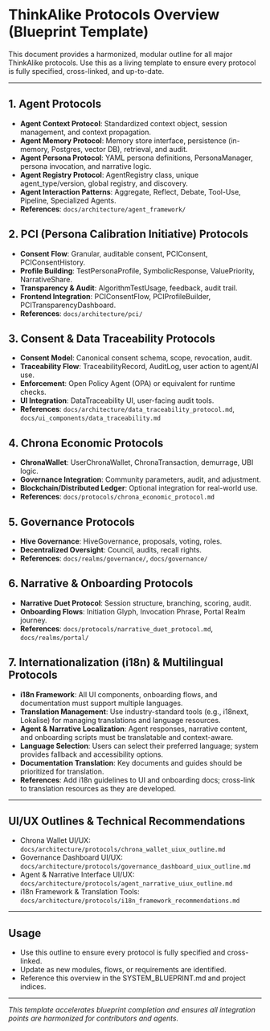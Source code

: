 # ThinkAlike Protocols Overview (Blueprint Template)

This document provides a harmonized, modular outline for all major ThinkAlike protocols. Use this as a living template to ensure every protocol is fully specified, cross-linked, and up-to-date.

---

## 1. Agent Protocols
- **Agent Context Protocol**: Standardized context object, session management, and context propagation.
- **Agent Memory Protocol**: Memory store interface, persistence (in-memory, Postgres, vector DB), retrieval, and audit.
- **Agent Persona Protocol**: YAML persona definitions, PersonaManager, persona invocation, and narrative logic.
- **Agent Registry Protocol**: AgentRegistry class, unique agent_type/version, global registry, and discovery.
- **Agent Interaction Patterns**: Aggregate, Reflect, Debate, Tool-Use, Pipeline, Specialized Agents.
- **References**: `docs/architecture/agent_framework/`

## 2. PCI (Persona Calibration Initiative) Protocols
- **Consent Flow**: Granular, auditable consent, PCIConsent, PCIConsentHistory.
- **Profile Building**: TestPersonaProfile, SymbolicResponse, ValuePriority, NarrativeShare.
- **Transparency & Audit**: AlgorithmTestUsage, feedback, audit trail.
- **Frontend Integration**: PCIConsentFlow, PCIProfileBuilder, PCITransparencyDashboard.
- **References**: `docs/architecture/pci/`

## 3. Consent & Data Traceability Protocols
- **Consent Model**: Canonical consent schema, scope, revocation, audit.
- **Traceability Flow**: TraceabilityRecord, AuditLog, user action to agent/AI use.
- **Enforcement**: Open Policy Agent (OPA) or equivalent for runtime checks.
- **UI Integration**: DataTraceability UI, user-facing audit tools.
- **References**: `docs/architecture/data_traceability_protocol.md`, `docs/ui_components/data_traceability.md`

## 4. Chrona Economic Protocols
- **ChronaWallet**: UserChronaWallet, ChronaTransaction, demurrage, UBI logic.
- **Governance Integration**: Community parameters, audit, and adjustment.
- **Blockchain/Distributed Ledger**: Optional integration for real-world use.
- **References**: `docs/protocols/chrona_economic_protocol.md`

## 5. Governance Protocols
- **Hive Governance**: HiveGovernance, proposals, voting, roles.
- **Decentralized Oversight**: Council, audits, recall rights.
- **References**: `docs/realms/governance/`, `docs/governance/`

## 6. Narrative & Onboarding Protocols
- **Narrative Duet Protocol**: Session structure, branching, scoring, audit.
- **Onboarding Flows**: Initiation Glyph, Invocation Phrase, Portal Realm journey.
- **References**: `docs/protocols/narrative_duet_protocol.md`, `docs/realms/portal/`

## 7. Internationalization (i18n) & Multilingual Protocols
- **i18n Framework**: All UI components, onboarding flows, and documentation must support multiple languages.
- **Translation Management**: Use industry-standard tools (e.g., i18next, Lokalise) for managing translations and language resources.
- **Agent & Narrative Localization**: Agent responses, narrative content, and onboarding scripts must be translatable and context-aware.
- **Language Selection**: Users can select their preferred language; system provides fallback and accessibility options.
- **Documentation Translation**: Key documents and guides should be prioritized for translation.
- **References**: Add i18n guidelines to UI and onboarding docs; cross-link to translation resources as they are developed.

---

## UI/UX Outlines & Technical Recommendations
- Chrona Wallet UI/UX: `docs/architecture/protocols/chrona_wallet_uiux_outline.md`
- Governance Dashboard UI/UX: `docs/architecture/protocols/governance_dashboard_uiux_outline.md`
- Agent & Narrative Interface UI/UX: `docs/architecture/protocols/agent_narrative_uiux_outline.md`
- i18n Framework & Translation Tools: `docs/architecture/protocols/i18n_framework_recommendations.md`

---

## Usage
- Use this outline to ensure every protocol is fully specified and cross-linked.
- Update as new modules, flows, or requirements are identified.
- Reference this overview in the SYSTEM_BLUEPRINT.md and project indices.

---

*This template accelerates blueprint completion and ensures all integration points are harmonized for contributors and agents.*
